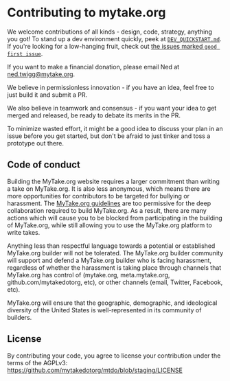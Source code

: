 # Contributing to mytake.org

We welcome contributions of all kinds - design, code, strategy, anything you got!  To stand up a dev environment quickly, peek at [`DEV_QUICKSTART.md`](DEV_QUICKSTART.md). If you're looking for a low-hanging fruit, check out [the issues marked `good first issue`](https://github.com/mytakedotorg/mtdo/labels/good%20first%20issue).

If you want to make a financial donation, please email Ned at [ned.twigg@mytake.org](mailto:ned.twigg@mytake.org).

We believe in permissionless innovation - if you have an idea, feel free to just build it and submit a PR.

We also believe in teamwork and consensus - if you want your idea to get merged and released, be ready to debate its merits in the PR.

To minimize wasted effort, it might be a good idea to discuss your plan in an issue before you get started, but don't be afraid to just tinker and toss a prototype out there.

## Code of conduct

Building the MyTake.org website requires a larger commitment than writing a take on MyTake.org.  It is also less anonymous, which means there are more opportunities for contributors to be targeted for bullying or harassment.  The [MyTake.org guidelines](https://meta.mytake.org/faq) are too permissive for the deep collaboration required to build MyTake.org.  As a result, there are many actions which will cause you to be blocked from participating in the building of MyTake.org, while still allowing you to use the MyTake.org platform to write takes.

Anything less than respectful language towards a potential or established MyTake.org builder will not be tolerated.  The MyTake.org builder community will support and defend a MyTake.org builder who is facing harassment, regardless of whether the harassment is taking place through channels that MyTake.org has control of (mytake.org, meta.mytake.org, github.com/mytakedotorg, etc), or other channels (email, Twitter, Facebook, etc).

MyTake.org will ensure that the geographic, demographic, and ideological diversity of the United States is well-represented in its community of builders.

## License

By contributing your code, you agree to license your contribution under the terms of the AGPLv3: https://github.com/mytakedotorg/mtdo/blob/staging/LICENSE

